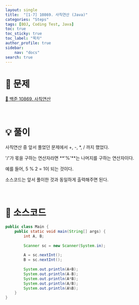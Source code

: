```yaml
---
layout: single
title:  "[1-7] 10869. 사칙연산 (Java)"
categories: "Steps"
tags: [BOJ, Coding Test, Java]
toc: true
toc_sticky: true
toc_label: "목차"
author_profile: true
sidebar:
    nav: "docs"
search: true
---
```


# 🔎 문제

[🔗 백준 10869. 사칙연산](https://www.acmicpc.net/problem/10869)
<br/><br/><br/>

# 💡 풀이
사칙연산 중 앞서 풀었던 문제에서 +, -, *, / 까지 했었다.

'/'가 몫을 구하는 연산자라면 **'%'**는 나머지를 구하는 연산자이다.

예를 들어, 5 % 2 = 1이 되는 것이다.

소스코드는 앞서 풀이한 것과 동일하게 출력해주면 된다.
<br/><br/><br/>

# 📃 소스코드

```java
public class Main {
    public static void main(String[] args) {
        int A, B;
        
        Scanner sc = new Scanner(System.in);
        
        A = sc.nextInt();
        B = sc.nextInt();
        
        System.out.println(A+B);
        System.out.println(A-B);
        System.out.println(A*B);
        System.out.println(A/B);
        System.out.println(A%B);
    }
}
```